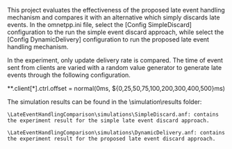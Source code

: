 This project evaluates the effectiveness of the proposed late event handling mechanism and compares it with an alternative which simply discards late events. In the omnetpp.ini file, select the [Config SimpleDiscard] configuration to the run the simple event discard approach, while select the [Config DynamicDelivery] configuration to run the proposed late event handling mechanism. 

In the experiment, only update delivery rate is compared. The time of event sent from clients are varied with a random value generator to generate late events through the following configuration.

**.client[*].ctrl.offset = normal(0ms, ${0,25,50,75,100,200,300,400,500}ms)

The simulation results can be found in the \simulation\results folder:

	\LateEventHandlingComparison\simulations\SimpleDiscard.anf: contains the experiment result for the simple late event discard approach.

	\LateEventHandlingComparison\simulations\DynamicDelivery.anf: contains the experiment result for the proposed late event discard approach.